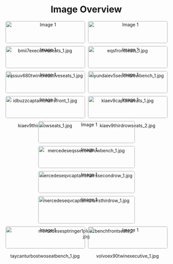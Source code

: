 <h1 style ="text-align: center;"> Image Overview </h1>
<div style="display: flex; flex-wrap: wrap; gap: 10px; justify-content: center;">
<div style="flex: 1 1 calc(33.333% - 20px); max-width: 300px; text-align: center;">
<img src="https://media.evkx.net/multimedia/technology/seats/types/bmii7executiveseats_1_xst.jpg" alt="Image 1" style="width: 100%; border: 1px solid #ddd; border-radius: 5px;">
<p>bmii7executiveseats_1.jpg</p>
</div>
<div style="flex: 1 1 calc(33.333% - 20px); max-width: 300px; text-align: center;">
<img src="https://media.evkx.net/multimedia/technology/seats/types/eqsfrontseats_1_xst.jpg" alt="Image 1" style="width: 100%; border: 1px solid #ddd; border-radius: 5px;">
<p>eqsfrontseats_1.jpg</p>
</div>
<div style="flex: 1 1 calc(33.333% - 20px); max-width: 300px; text-align: center;">
<img src="https://media.evkx.net/multimedia/technology/seats/types/eqssuv680twinexecutiveseats_1_xst.jpg" alt="Image 1" style="width: 100%; border: 1px solid #ddd; border-radius: 5px;">
<p>eqssuv680twinexecutiveseats_1.jpg</p>
</div>
<div style="flex: 1 1 calc(33.333% - 20px); max-width: 300px; text-align: center;">
<img src="https://media.evkx.net/multimedia/technology/seats/types/hyundaiev5secondrowbench_1_xst.jpg" alt="Image 1" style="width: 100%; border: 1px solid #ddd; border-radius: 5px;">
<p>hyundaiev5secondrowbench_1.jpg</p>
</div>
<div style="flex: 1 1 calc(33.333% - 20px); max-width: 300px; text-align: center;">
<img src="https://media.evkx.net/multimedia/technology/seats/types/idbuzzcaptainchairsfront_1_xst.jpg" alt="Image 1" style="width: 100%; border: 1px solid #ddd; border-radius: 5px;">
<p>idbuzzcaptainchairsfront_1.jpg</p>
</div>
<div style="flex: 1 1 calc(33.333% - 20px); max-width: 300px; text-align: center;">
<img src="https://media.evkx.net/multimedia/technology/seats/types/kiaev9captainseats_1_xst.jpg" alt="Image 1" style="width: 100%; border: 1px solid #ddd; border-radius: 5px;">
<p>kiaev9captainseats_1.jpg</p>
</div>
<div style="flex: 1 1 calc(33.333% - 20px); max-width: 300px; text-align: center;">
<img src="https://media.evkx.net/multimedia/technology/seats/types/kiaev9thirdrowseats_1_xst.jpg" alt="Image 1" style="width: 100%; border: 1px solid #ddd; border-radius: 5px;">
<p>kiaev9thirdrowseats_1.jpg</p>
</div>
<div style="flex: 1 1 calc(33.333% - 20px); max-width: 300px; text-align: center;">
<img src="https://media.evkx.net/multimedia/technology/seats/types/kiaev9thirdrowseats_2_xst.jpg" alt="Image 1" style="width: 100%; border: 1px solid #ddd; border-radius: 5px;">
<p>kiaev9thirdrowseats_2.jpg</p>
</div>
<div style="flex: 1 1 calc(33.333% - 20px); max-width: 300px; text-align: center;">
<img src="https://media.evkx.net/multimedia/technology/seats/types/mercedeseqssecondrowbench_1_xst.jpg" alt="Image 1" style="width: 100%; border: 1px solid #ddd; border-radius: 5px;">
<p>mercedeseqssecondrowbench_1.jpg</p>
</div>
<div style="flex: 1 1 calc(33.333% - 20px); max-width: 300px; text-align: center;">
<img src="https://media.evkx.net/multimedia/technology/seats/types/mercedeseqvcaptainchairssecondrow_1_xst.jpg" alt="Image 1" style="width: 100%; border: 1px solid #ddd; border-radius: 5px;">
<p>mercedeseqvcaptainchairssecondrow_1.jpg</p>
</div>
<div style="flex: 1 1 calc(33.333% - 20px); max-width: 300px; text-align: center;">
<img src="https://media.evkx.net/multimedia/technology/seats/types/mercedeseqvcaptainchairsthirdrow_1_xst.jpg" alt="Image 1" style="width: 100%; border: 1px solid #ddd; border-radius: 5px;">
<p>mercedeseqvcaptainchairsthirdrow_1.jpg</p>
</div>
<div style="flex: 1 1 calc(33.333% - 20px); max-width: 300px; text-align: center;">
<img src="https://media.evkx.net/multimedia/technology/seats/types/mercedesesptringer1plus2benchfrontseats_1_xst.jpg" alt="Image 1" style="width: 100%; border: 1px solid #ddd; border-radius: 5px;">
<p>mercedesesptringer1plus2benchfrontseats_1.jpg</p>
</div>
<div style="flex: 1 1 calc(33.333% - 20px); max-width: 300px; text-align: center;">
<img src="https://media.evkx.net/multimedia/technology/seats/types/taycanturbostwoseatbench_1_xst.jpg" alt="Image 1" style="width: 100%; border: 1px solid #ddd; border-radius: 5px;">
<p>taycanturbostwoseatbench_1.jpg</p>
</div>
<div style="flex: 1 1 calc(33.333% - 20px); max-width: 300px; text-align: center;">
<img src="https://media.evkx.net/multimedia/technology/seats/types/volvoex90twinexecutive_1_xst.jpg" alt="Image 1" style="width: 100%; border: 1px solid #ddd; border-radius: 5px;">
<p>volvoex90twinexecutive_1.jpg</p>
</div>
</div>
